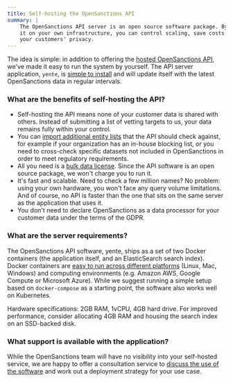 ```yaml
---
title: Self-hosting the OpenSanctions API
summary: |
    The OpenSanctions API server is an open source software package. By installing
    it on your own infrastructure, you can control scaling, save costs and protect
    your customers' privacy.
---
```


The idea is simple: in addition to offering the [hosted OpenSanctions API](/docs/api/), we've made it easy to run the system by yourself. The API server application, `yente`, is [simple to install](https://github.com/opensanctions/yente) and will update itself with the latest OpenSanctions data in regular intervals.

### What are the benefits of self-hosting the API?

* Self-hosting the API means none of your customer data is shared with others. Instead of submitting a list of vetting targets to us, your data remains fully within your control.
* You can [import additional entity lists](https://github.com/opensanctions/yente#adding-custom-datasets) that the API should check against, for example if your organization has an in-house blocking list, or you need to cross-check specific datasets not included in OpenSanctions in order to meet regulatory requirements.
* All you need is a [bulk data license](/licensing/). Since the API software is an open source package, we won't charge you to run it.
* It's fast and scalable. Need to check a few million names? No problem: using your own hardware, you won't face any query volume limitations. And of course, no API is faster than the one that sits on the same server as the application that uses it.
* You don't need to declare OpenSanctions as a data processor for your customer data under the terms of the GDPR.

### What are the server requirements?

The OpenSanctions API software, yente, ships as a set of two Docker containers (the application itself, and an ElasticSearch search index). Docker containers are [easy to run across different platforms](https://docs.docker.com/get-docker/) (Linux, Mac, Windows) and computing environments (e.g. Amazon AWS, Google Compute or Microsoft Azure). While we suggest running a simple setup based on `docker-compose` as a starting point, the software also works well on Kubernetes.

Hardware specifications: 2GB RAM, 1vCPU, 4GB hard drive. For improved performance, consider allocating 4GB RAM and housing the search index on an SSD-backed disk.

### What support is available with the application?

While the OpenSanctions team will have no visibility into your self-hosted service, we are happy to offer a consultation service to [discuss the use of the software](/contact/) and work out a deployment strategy for your use case.
